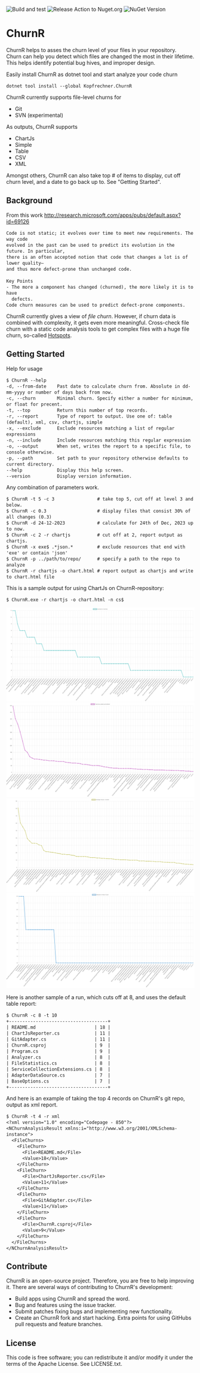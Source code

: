 
![Build and test](https://github.com/kopfrechner/churnr/actions/workflows/dotnet.yml/badge.svg) 
![Release Action to Nuget.org](https://github.com/kopfrechner/churnr/actions/workflows/release.yml/badge.svg)
![NuGet Version](https://img.shields.io/nuget/v/kopfrechner.churnr)


ChurnR
======

ChurnR helps to asses the churn level of your files in your repository.  
Churn can help you detect which files are changed the most in their lifetime. 
This helps identify potential bug hives, and improper design.

Easily install ChurnR as dotnet tool and start analyze your code churn

```
dotnet tool install --global Kopfrechner.ChurnR
```

ChurnR currently supports file-level churns for

* Git
* SVN (experimental)

As outputs, ChurnR supports

* ChartJs
* Simple
* Table
* CSV
* XML

Amongst others, ChurnR can also take top # of items to display, cut off churn level, and a date to go back up to. See "Getting Started".

Background
----------------
From this work http://research.microsoft.com/apps/pubs/default.aspx?id=69126

    Code is not static; it evolves over time to meet new requirements. The way code
    evolved in the past can be used to predict its evolution in the future. In particular,
    there is an often accepted notion that code that changes a lot is of lower quality—
    and thus more defect-prone than unchanged code.

    Key Points
    - The more a component has changed (churned), the more likely it is to have
      defects.
    Code churn measures can be used to predict defect-prone components.

ChurnR currently gives a view of *file churn*. 
However, if churn data is combined with complexity, it gets even more meaningful. 
Cross-check file churn with a static code analysis tools to get complex files with a huge file churn, so-called [Hotspots](https://www.adamtornhill.com/articles/code-quality-in-context/why-i-write-dirty-code.html).

Getting Started
---------------

Help for usage

	$ ChurnR --help
    -d, --from-date    Past date to calculate churn from. Absolute in dd-mm-yyyy or number of days back from now.
    -c, --churn        Minimal churn. Specify either a number for minimum, or float for precent.
    -t, --top          Return this number of top records.
    -r, --report       Type of report to output. Use one of: table (default), xml, csv, chartjs, simple
    -x, --exclude      Exclude resources matching a list of regular expressions
    -n, --include      Include resources matching this regular expression
    -o, --output       When set, writes the report to a specific file, to console otherwise.
    -p, --path         Set path to your repository otherwise defaults to current directory.
    --help             Display this help screen.
    --version          Display version information.

Any combination of parameters work.

	$ ChurnR -t 5 -c 3                # take top 5, cut off at level 3 and below.
	$ ChurnR -c 0.3                   # display files that consist 30% of all changes (0.3)
	$ ChurnR -d 24-12-2023            # calculate for 24th of Dec, 2023 up to now.
	$ ChurnR -c 2 -r chartjs          # cut off at 2, report output as chartjs.
	$ ChurnR -x exe$ .*json.*         # exclude resources that end with 'exe' or contain 'json'  
    $ ChurnR -p ../path/to/repo/      # specify a path to the repo to analyze	
    $ ChurnR -r chartjs -o chart.html # report output as chartjs and write to chart.html file

This is a sample output for using ChartJs on ChurnR-repository:
    
    $ ChurnR.exe -r chartjs -o chart.html -n cs$

![Commits per File](https://raw.githubusercontent.com/kopfrechner/churnR/master/Assets/CommitsPerFile.png)
![Total line churn per File](https://raw.githubusercontent.com/kopfrechner/churnR/master/Assets/TotalLineChurnPerFile.png)
![Average Churn Per Commit](https://raw.githubusercontent.com/kopfrechner/churnR/master/Assets/AverageChurnPerCommitPerFile.png)
![File renames or moves](https://raw.githubusercontent.com/kopfrechner/churnR/master/Assets/RenameOrMovesPerFile.png)

Here is another sample of a run, which cuts off at 8, and uses the default table report:

	$ ChurnR -c 8 -t 10
	+-------------------------------------+
    | README.md                      | 18 |
    | ChartJsReporter.cs             | 11 |
    | GitAdapter.cs                  | 11 |
    | ChurnR.csproj                  | 9  |
    | Program.cs                     | 9  |
    | Analyzer.cs                    | 8  |
    | FileStatistics.cs              | 8  |
    | ServiceCollectionExtensions.cs | 8  |
    | AdapterDataSource.cs           | 7  |
    | BaseOptions.cs                 | 7  |
    +-------------------------------------+

And here is an example of taking the top 4 records on ChurnR's git repo, output as xml report.

	$ ChurnR -t 4 -r xml
	<?xml version="1.0" encoding="Codepage - 850"?>
    <NChurnAnalysisResult xmlns:i="http://www.w3.org/2001/XMLSchema-instance">
      <FileChurns>
        <FileChurn>
          <File>README.md</File>
          <Value>18</Value>
        </FileChurn>
        <FileChurn>
          <File>ChartJsReporter.cs</File>
          <Value>11</Value>
        </FileChurn>
        <FileChurn>
          <File>GitAdapter.cs</File>
          <Value>11</Value>
        </FileChurn>
        <FileChurn>
          <File>ChurnR.csproj</File>
          <Value>9</Value>
        </FileChurn>
      </FileChurns>
    </NChurnAnalysisResult>

Contribute
----------

ChurnR is an open-source project. Therefore, you are free to help improving it.
There are several ways of contributing to ChurnR's development:

* Build apps using ChurnR and spread the word.
* Bug and features using the issue tracker.
* Submit patches fixing bugs and implementing new functionality.
* Create an ChurnR fork and start hacking. Extra points for using GitHubs pull requests and feature branches.

License
-------

This code is free software; you can redistribute it and/or modify it under the
terms of the Apache License. See LICENSE.txt.
